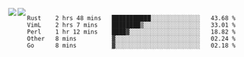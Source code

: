 <a href="https://github.com/anuraghazra/github-readme-stats">
  <img align="left" src="https://github-readme-stats.vercel.app/api?username=kfly8&count_private=true&show_icons=true&theme=calm" />
</a>
<a href="https://github.com/anuraghazra/github-readme-stats">
  <img align="left" src="https://github-readme-stats.vercel.app/api/top-langs/?username=kfly8&theme=calm&hide=HTML&exclude_repo=is3q-cr" />
</a>

<!--START_SECTION:waka-->
```text
Rust    2 hrs 48 mins   ███████████░░░░░░░░░░░░░░   43.68 % 
VimL    2 hrs 7 mins    ████████▒░░░░░░░░░░░░░░░░   33.01 % 
Perl    1 hr 12 mins    ████▓░░░░░░░░░░░░░░░░░░░░   18.82 % 
Other   8 mins          ▓░░░░░░░░░░░░░░░░░░░░░░░░   02.24 % 
Go      8 mins          ▓░░░░░░░░░░░░░░░░░░░░░░░░   02.18 % 
```
<!--END_SECTION:waka-->

